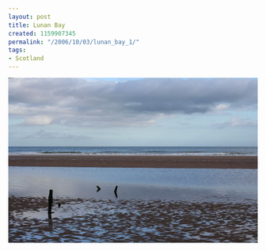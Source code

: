 ```yaml
---
layout: post
title: Lunan Bay
created: 1159907345
permalink: "/2006/10/03/lunan_bay_1/"
tags:
- Scotland
---
```


<img src="/image/images/IMG_2026_1.JPG"/>

